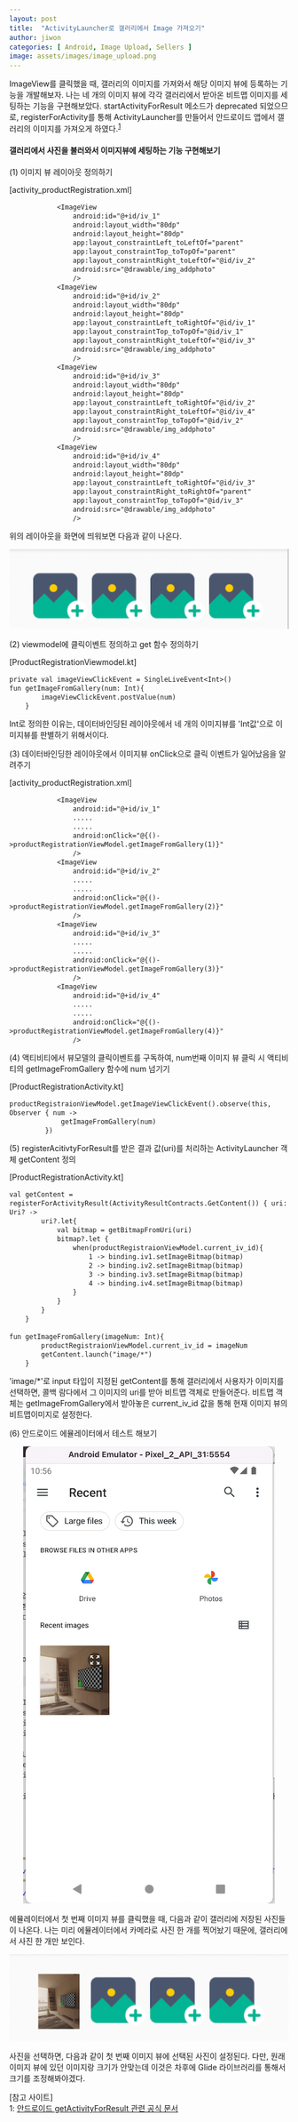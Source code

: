 ```yaml
---
layout: post
title:  "ActivityLauncher로 갤러리에서 Image 가져오기"
author: jiwon
categories: [ Android, Image Upload, Sellers ]
image: assets/images/image_upload.png
---
```


ImageView를 클릭했을 때, 갤러리의 이미지를 가져와서 해당 이미지 뷰에 등록하는 기능을 개발해보자. 나는 네 개의 이미지 뷰에 각각 갤러리에서 받아온 비트맵 이미지를 세팅하는 기능을 구현해보았다. startActivityForResult 메소드가 deprecated 되었으므로,  registerForActivity를 통해 ActivityLauncher를 만들어서 안드로이드 앱에서 갤러리의 이미지를 가져오게 하였다.<sup>[1](#footnote_1)</sup> 



#### 갤러리에서 사진을 불러와서 이미지뷰에 세팅하는 기능 구현해보기

(1) 이미지 뷰 레이아웃 정의하기 
 
[activity_productRegistration.xml]
```
            <ImageView
                android:id="@+id/iv_1"
                android:layout_width="80dp"
                android:layout_height="80dp"
                app:layout_constraintLeft_toLeftOf="parent"
                app:layout_constraintTop_toTopOf="parent"
                app:layout_constraintRight_toLeftOf="@id/iv_2"
                android:src="@drawable/img_addphoto"
                />
            <ImageView
                android:id="@+id/iv_2"
                android:layout_width="80dp"
                android:layout_height="80dp"
                app:layout_constraintLeft_toRightOf="@id/iv_1"
                app:layout_constraintTop_toTopOf="@id/iv_1"
                app:layout_constraintRight_toLeftOf="@id/iv_3"
                android:src="@drawable/img_addphoto"
                />
            <ImageView
                android:id="@+id/iv_3"
                android:layout_width="80dp"
                android:layout_height="80dp"
                app:layout_constraintLeft_toRightOf="@id/iv_2"
                app:layout_constraintRight_toLeftOf="@id/iv_4"
                app:layout_constraintTop_toTopOf="@id/iv_2"
                android:src="@drawable/img_addphoto"
                />
            <ImageView
                android:id="@+id/iv_4"
                android:layout_width="80dp"
                android:layout_height="80dp"
                app:layout_constraintLeft_toRightOf="@id/iv_3"
                app:layout_constraintRight_toRightOf="parent"
                app:layout_constraintTop_toTopOf="@id/iv_3"
                android:src="@drawable/img_addphoto"
                />
```

위의 레이아웃을 화면에 띄워보면 다음과 같이 나온다.  

<p align="center"><img src="/assets/images/iv_before.png"></p>


(2) viewmodel에 클릭이벤트 정의하고 get 함수 정의하기

[ProductRegistrationViewmodel.kt]
```
private val imageViewClickEvent = SingleLiveEvent<Int>()
fun getImageFromGallery(num: Int){
        imageViewClickEvent.postValue(num)
    }
```

Int로 정의한 이유는, 데이터바인딩된 레이아웃에서 네 개의 이미지뷰를 'Int값'으로 이미지뷰를 판별하기 위해서이다. 

(3) 데이터바인딩한 레이아웃에서 이미지뷰 onClick으로 클릭 이벤트가 일어났음을 알려주기 

[activity_productRegistration.xml]
```
            <ImageView
                android:id="@+id/iv_1"
                .....
                .....
                android:onClick="@{()->productRegistrationViewModel.getImageFromGallery(1)}"   
                />
            <ImageView
                android:id="@+id/iv_2"
                .....
                .....
                android:onClick="@{()->productRegistrationViewModel.getImageFromGallery(2)}"   
                />
            <ImageView
                android:id="@+id/iv_3"
                .....
                .....
                android:onClick="@{()->productRegistrationViewModel.getImageFromGallery(3)}"   
                />
            <ImageView
                android:id="@+id/iv_4"
                .....
                .....
                android:onClick="@{()->productRegistrationViewModel.getImageFromGallery(4)}"   
                />
```

(4) 액티비티에서 뷰모델의 클릭이벤트를 구독하여, num번째 이미지 뷰 클릭 시 액티비티의 getImageFromGallery 함수에 num 넘기기

[ProductRegistrationActivity.kt]
```
productRegistraionViewModel.getImageViewClickEvent().observe(this, Observer { num ->
             getImageFromGallery(num)
         })
```

(5) registerAcitivtyForResult를 받은 결과 값(uri)를 처리하는 ActivityLauncher 객체 getContent 정의
 
[ProductRegistrationActivity.kt] 
```
val getContent = registerForActivityResult(ActivityResultContracts.GetContent()) { uri: Uri? ->
        uri?.let{
            val bitmap = getBitmapFromUri(uri)
            bitmap?.let {
                when(productRegistraionViewModel.current_iv_id){
                    1 -> binding.iv1.setImageBitmap(bitmap)
                    2 -> binding.iv2.setImageBitmap(bitmap)
                    3 -> binding.iv3.setImageBitmap(bitmap)
                    4 -> binding.iv4.setImageBitmap(bitmap)
                }
            }
        }
    }
    
fun getImageFromGallery(imageNum: Int){
        productRegistraionViewModel.current_iv_id = imageNum
        getContent.launch("image/*")
    }
```

'image/*'로 input 타입이 지정된 getContent를 통해 갤러리에서 사용자가 이미지를 선택하면, 콜백 람다에서 그 이미지의 uri를 받아 비트맵 객체로 만들어준다. 비트맵 객체는 getImageFromGallery에서 받아놓은 current_iv_id 값을 통해 현재 이미지 뷰의 비트맵이미지로 설정한다.



(6) 안드로이드 에뮬레이터에서 테스트 해보기 
 
<p align="center"><img src="/assets/images/upload_gallery.png"></p>
에뮬레이터에서 첫 번째 이미지 뷰를 클릭했을 때, 다음과 같이 갤러리에 저장된 사진들이 나온다. 나는 미리 에뮬레이터에서 카메라로 사진 한 개를 찍어놨기 때문에, 갤러리에서 사진 한 개만 보인다.

<p align="center"><img src="/assets/images/iv_first_clicked.png"></p>

사진을 선택하면, 다음과 같이 첫 번째 이미지 뷰에 선택된 사진이 설정된다.
다만, 원래 이미지 뷰에 있던 이미지랑 크기가 안맞는데 이것은 차후에 Glide 라이브러리를 통해서 크기를 조정해봐야겠다.  

 
[참고 사이트]  
<a name="footnote_1">1</a>: [안드로이드 getActivityForResult 관련 공식 문서](https://developer.android.com/training/basics/intents/result)  


